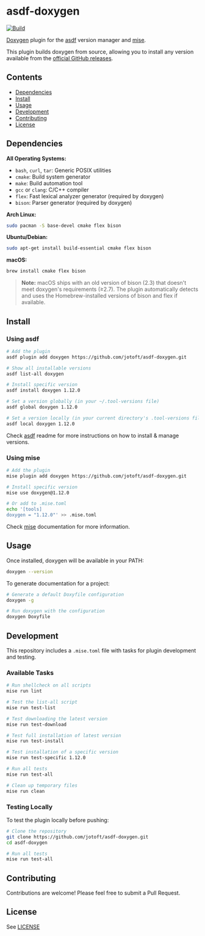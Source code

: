 # asdf-doxygen

[![Build](https://github.com/jotoft/asdf-doxygen/actions/workflows/build.yml/badge.svg)](https://github.com/jotoft/asdf-doxygen/actions/workflows/build.yml)

[Doxygen](https://www.doxygen.nl/) plugin for the [asdf](https://asdf-vm.com/) version manager and [mise](https://mise.jdx.dev/).

This plugin builds doxygen from source, allowing you to install any version available from the [official GitHub releases](https://github.com/doxygen/doxygen/releases).

## Contents

- [Dependencies](#dependencies)
- [Install](#install)
- [Usage](#usage)
- [Development](#development)
- [Contributing](#contributing)
- [License](#license)

## Dependencies

**All Operating Systems:**

- `bash`, `curl`, `tar`: Generic POSIX utilities
- `cmake`: Build system generator
- `make`: Build automation tool
- `gcc` or `clang`: C/C++ compiler
- `flex`: Fast lexical analyzer generator (required by doxygen)
- `bison`: Parser generator (required by doxygen)

**Arch Linux:**
```bash
sudo pacman -S base-devel cmake flex bison
```

**Ubuntu/Debian:**
```bash
sudo apt-get install build-essential cmake flex bison
```

**macOS:**
```bash
brew install cmake flex bison
```

> **Note:** macOS ships with an old version of bison (2.3) that doesn't meet doxygen's requirements (≥2.7). The plugin automatically detects and uses the Homebrew-installed versions of bison and flex if available.

## Install

### Using asdf

```bash
# Add the plugin
asdf plugin add doxygen https://github.com/jotoft/asdf-doxygen.git

# Show all installable versions
asdf list-all doxygen

# Install specific version
asdf install doxygen 1.12.0

# Set a version globally (in your ~/.tool-versions file)
asdf global doxygen 1.12.0

# Set a version locally (in your current directory's .tool-versions file)
asdf local doxygen 1.12.0
```

Check [asdf](https://github.com/asdf-vm/asdf) readme for more instructions on how to install & manage versions.

### Using mise

```bash
# Add the plugin
mise plugin add doxygen https://github.com/jotoft/asdf-doxygen.git

# Install specific version
mise use doxygen@1.12.0

# Or add to .mise.toml
echo '[tools]
doxygen = "1.12.0"' >> .mise.toml
```

Check [mise](https://mise.jdx.dev/) documentation for more information.

## Usage

Once installed, doxygen will be available in your PATH:

```bash
doxygen --version
```

To generate documentation for a project:

```bash
# Generate a default Doxyfile configuration
doxygen -g

# Run doxygen with the configuration
doxygen Doxyfile
```

## Development

This repository includes a `.mise.toml` file with tasks for plugin development and testing.

### Available Tasks

```bash
# Run shellcheck on all scripts
mise run lint

# Test the list-all script
mise run test-list

# Test downloading the latest version
mise run test-download

# Test full installation of latest version
mise run test-install

# Test installation of a specific version
mise run test-specific 1.12.0

# Run all tests
mise run test-all

# Clean up temporary files
mise run clean
```

### Testing Locally

To test the plugin locally before pushing:

```bash
# Clone the repository
git clone https://github.com/jotoft/asdf-doxygen.git
cd asdf-doxygen

# Run all tests
mise run test-all
```

## Contributing

Contributions are welcome! Please feel free to submit a Pull Request.

## License

See [LICENSE](LICENSE)
